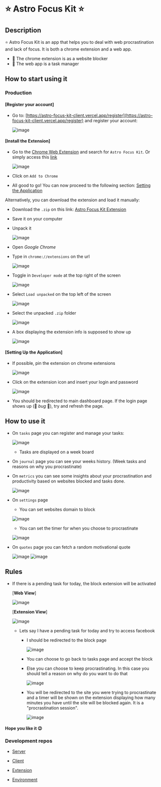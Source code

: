 # :star: Astro Focus Kit :star:
## Description
:star: Astro Focus Kit is an app that helps you to deal with web procrastination and lack of focus. It is both a chrome extension and a web app.
- 🚫 The chrome extension is as a website blocker
- 📆 The web app is a task manager

## How to start using it

### Production
#### [**Register your account**]
- Go to: [https://astro-focus-kit-client.vercel.app/register](https://astro-focus-kit-client.vercel.app/register) and register your account:

  ![image](https://user-images.githubusercontent.com/51006938/204972559-fde79bed-d2de-4721-90ab-ade59c1224d9.png)

#### [**Install the Extension**]
- Go to the [Chrome Web Extension](https://chrome.google.com/webstore) and search for `Astro Focus Kit`. Or simply access this [link](https://chrome.google.com/webstore/detail/astro-focus-kit-extension/eoepehbjoahjnefiddgjgaenfkfbihgm?hl=pt-br)

  ![image](https://user-images.githubusercontent.com/51006938/205776840-3efe82bf-9822-411f-9f99-84130a488c3b.png)

- Click on `Add to Chrome`
- All good to go! You can now proceed to the following section: [Setting the Application](https://github.com/aloefflerj/astro-focus-kit/edit/main/README.md#setting-the-application)

Alternatively, you can download the extension and load it manually:

- Download the `.zip` on this link: [Astro Focus Kit Extension](https://agenciakapi.com/astro/extension.zip)
- Save it on your computer
- Unpack it

  ![image](https://user-images.githubusercontent.com/51006938/204973046-07e7f788-1165-4c98-8f46-e9235ee65199.png)
- Open _Google Chrome_
- Type in `chrome://extensions` on the url

  ![image](https://user-images.githubusercontent.com/51006938/204973304-093b5ad5-0d60-4786-aa42-a53df872c937.png)
- Toggle in `Developer mode` at the top right of the screen

  ![image](https://user-images.githubusercontent.com/51006938/204974590-f782ec44-d9b2-4e60-9e9a-92e16bbfa8e3.png)

- Select `Load unpacked` on the top left of the screen

  ![image](https://user-images.githubusercontent.com/51006938/204974667-8f81b3cc-84d4-4735-9572-a44f01ee4693.png)

- Select the unpacked `.zip` folder

  ![image](https://user-images.githubusercontent.com/51006938/204975019-4d4404fb-5a30-4728-954c-38c80184b127.png)

- A box displaying the extension info is supposed to show up

  ![image](https://user-images.githubusercontent.com/51006938/204975133-0585ef50-b213-41b0-a37d-3d3dae602530.png)

#### [**Setting Up the Application**]

- If possible, pin the extension on chrome extensions

  ![image](https://user-images.githubusercontent.com/51006938/204975229-5c19aa53-dafc-4406-b8f3-ba7b4ee5198b.png)
  
- Click on the extension icon and insert your login and password

  ![image](https://user-images.githubusercontent.com/51006938/204975488-94c3378a-6dfd-4423-98ad-e2ddec879133.png)
  
- You should be redirected to main dashboard page. If the login page shows up (:bug: _bug_ 🤦), try and refresh the page.


## How to use it
- On `tasks` page you can register and manage your tasks:

  ![image](https://user-images.githubusercontent.com/51006938/204976331-1361680e-0ffd-4ee7-87bf-fe35f33c36be.png)
  - Tasks are displayed on a week board
  
- On `journal` page you can see your weeks history. (Week tasks and reasons on why you procrastinate)

- On `metrics` you can see some insights about your procrastination and productivity based on websites blocked and tasks done.

  ![image](https://user-images.githubusercontent.com/51006938/204976736-045dbaa0-c87c-45e2-94bf-085c67f8874a.png)

- On `settings` page
  - You can set websites domain to block
  
  ![image](https://user-images.githubusercontent.com/51006938/204976881-3f28f12e-9409-469a-b3ff-04be0ae50508.png)
  - You can set the timer for when you choose to procrastinate
  
  ![image](https://user-images.githubusercontent.com/51006938/204976997-2e6ace41-a751-4034-90b4-ef60f29a4ffc.png)
- On `quotes` page you can fetch a random motivational quote

  ![image](https://user-images.githubusercontent.com/51006938/204977153-21c6da65-d0b0-4674-9549-dda030e96e14.png)
  ![image](https://user-images.githubusercontent.com/51006938/204977347-88df03be-379c-48be-9561-69773b63363e.png)

## Rules
- If there is a pending task for today, the block extension will be activated

  [**Web View**]
  
  ![image](https://user-images.githubusercontent.com/51006938/204977890-2ec23c78-ef41-4afd-9d0b-5cd034b99c5e.png)

  [**Extension View**]
  
  ![image](https://user-images.githubusercontent.com/51006938/204977709-fd962829-9b59-42da-9faa-0b087e8754b6.png)
  
  - Lets say I have a pending task for today and try to access facebook
    - I should be redirected to the block page
    
      ![image](https://user-images.githubusercontent.com/51006938/204978324-d40feece-6e83-4d03-893d-184bac286fe9.png)
    - You can choose to go back to tasks page and accept the block
    - Else you can choose to keep procrastinating. In this case you should tell a reason on why do you want to do that
    
      ![image](https://user-images.githubusercontent.com/51006938/204978578-1f9da780-1534-418b-a8c6-6551db6d447a.png)
     
    - You will be redirected to the site you were trying to procrastinate and a timer will be shown on the extension displaying how many minutes you have until the site will be blocked again. It is a "procrastination session".
    
      ![image](https://user-images.githubusercontent.com/51006938/204978878-3dba1e16-a30d-4082-af0a-b59506a3dfdb.png)

#### Hope you like it 😉

### Development repos
- [Server](https://github.com/aloefflerj/astro-focus-kit-server)

- [Client](https://github.com/aloefflerj/astro-focus-kit-client)

- [Extension](https://github.com/aloefflerj/astro-focus-kit-chrome-extension)

- [Environment](https://github.com/aloefflerj/astro-focus-kit-env)
